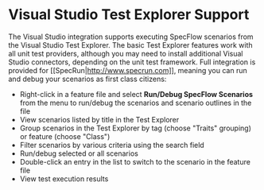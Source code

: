# Visual Studio Test Explorer Support

The Visual Studio integration supports executing SpecFlow scenarios from the Visual Studio Test Explorer. The basic Test Explorer features work with all unit test providers, although you may need to install additional Visual Studio connectors, depending on the unit test framework. Full integration is provided for [[SpecRun|http://www.specrun.com]], meaning you can run and debug your scenarios as first class citizens:

* Right-click in a feature file and select **Run/Debug SpecFlow Scenarios** from the menu to run/debug the scenarios and scenario outlines in the file
* View scenarios listed by title in the Test Explorer
* Group scenarios in the Test Explorer by tag (choose "Traits" grouping) or feature (choose "Class")
* Filter scenarios by various criteria using the search field
* Run/debug selected or all scenarios
* Double-click an entry in the list to switch to the scenario in the feature file
* View test execution results